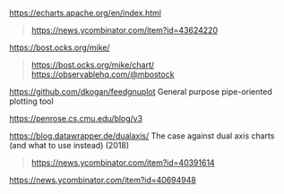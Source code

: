 https://echarts.apache.org/en/index.html
> https://news.ycombinator.com/item?id=43624220

https://bost.ocks.org/mike/
> https://bost.ocks.org/mike/chart/
> https://observablehq.com/@mbostock

https://github.com/dkogan/feedgnuplot  General purpose pipe-oriented plotting tool

https://penrose.cs.cmu.edu/blog/v3
>

https://blog.datawrapper.de/dualaxis/ The case against dual axis charts (and what to use instead) (2018)
> https://news.ycombinator.com/item?id=40391614

https://news.ycombinator.com/item?id=40694948